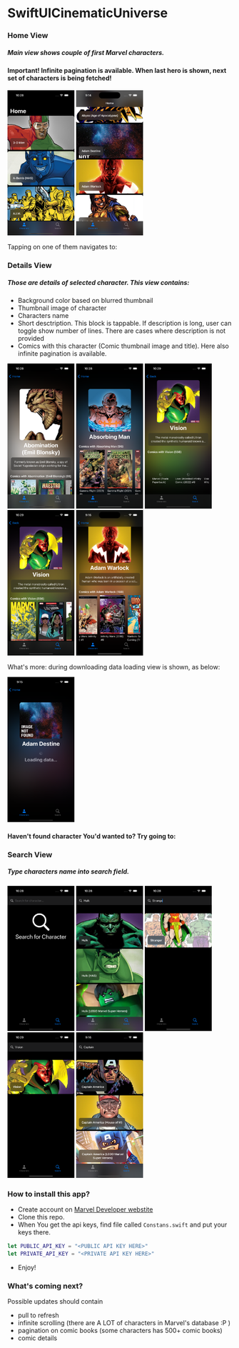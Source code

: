 # SwiftUICinematicUniverse

### Home View
##### Main view shows couple of first Marvel characters. 
#### Important! Infinite pagination is available. When last hero is shown, next set of characters is being fetched!
<p align="leading">
<img src="https://github.com/ogrodowski-tomasz/SwiftUICinematicUniverse/blob/main/Screenshots/main1.png" width=150>
<img src="https://github.com/ogrodowski-tomasz/SwiftUICinematicUniverse/blob/main/Screenshots/main2.png" width=150>
</p>

Tapping on one of them navigates to:
### Details View
##### Those are details of selected character. This view contains:
- Background color based on blurred thumbnail
- Thumbnail image of character
- Characters name
- Short desctription. This block is tappable. If description is long, user can toggle show number of lines. There are cases where description is not provided
- Comics with this character (Comic thumbnail image and title). Here also infinite pagination is available.

<p align="leading">
<img src="https://github.com/ogrodowski-tomasz/SwiftUICinematicUniverse/blob/main/Screenshots/details1.png" width=150>
<img src="https://github.com/ogrodowski-tomasz/SwiftUICinematicUniverse/blob/main/Screenshots/details2.png" width=150>
<img src="https://github.com/ogrodowski-tomasz/SwiftUICinematicUniverse/blob/main/Screenshots/details3.png" width=150>
<img src="https://github.com/ogrodowski-tomasz/SwiftUICinematicUniverse/blob/main/Screenshots/details4.png" width=150>
<img src="https://github.com/ogrodowski-tomasz/SwiftUICinematicUniverse/blob/main/Screenshots/details5.png" width=150>
</p>

What's more: during downloading data loading view is shown, as below:
<p align="leading">
<img src="https://github.com/ogrodowski-tomasz/SwiftUICinematicUniverse/blob/main/Screenshots/loadingDetails1.png" width=150>
</p>

#### Haven't found character You'd wanted to? Try going to:
### Search View
##### Type characters name into search field. 
<p align="leading">
<img src="https://github.com/ogrodowski-tomasz/SwiftUICinematicUniverse/blob/main/Screenshots/searchStart.png" width=150>
<img src="https://github.com/ogrodowski-tomasz/SwiftUICinematicUniverse/blob/main/Screenshots/searchResults1.png" width=150>
<img src="https://github.com/ogrodowski-tomasz/SwiftUICinematicUniverse/blob/main/Screenshots/searchResults2.png" width=150>
<img src="https://github.com/ogrodowski-tomasz/SwiftUICinematicUniverse/blob/main/Screenshots/searchResults3.png" width=150>
<img src="https://github.com/ogrodowski-tomasz/SwiftUICinematicUniverse/blob/main/Screenshots/searchResults4.png" width=150>
</p>

### How to install this app?

- Create account on <a href="https://developer.marvel.com">Marvel Developer webstite</a>
- Clone this repo.
- When You get the api keys, find file called `Constans.swift` and put your keys there.
```swift
let PUBLIC_API_KEY = "<PUBLIC API KEY HERE>"
let PRIVATE_API_KEY = "<PRIVATE API KEY HERE>"
```
- Enjoy!


### What's coming next?
Possible updates should contain 
- pull to refresh
- infinite scrolling (there are A LOT of characters in Marvel's database :P )
- pagination on comic books (some characters has 500+ comic books)
- comic details
